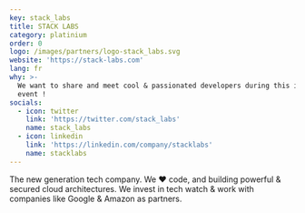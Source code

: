 ```yaml
---
key: stack_labs
title: STACK LABS
category: platinium
order: 0
logo: /images/partners/logo-stack_labs.svg
website: 'https://stack-labs.com'
lang: fr
why: >-
  We want to share and meet cool & passionated developers during this incredible
  event !
socials:
  - icon: twitter
    link: 'https://twitter.com/stack_labs'
    name: stack_labs
  - icon: linkedin
    link: 'https://linkedin.com/company/stacklabs'
    name: stacklabs
---
```

The new generation tech company. We ❤️ code, and building powerful & secured cloud architectures. We invest in tech watch & work with companies like Google & Amazon as partners.
